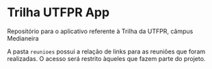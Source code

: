 # Trilha UTFPR App

Repositório para o aplicativo referente à Trilha da UTFPR, câmpus Medianeira

A pasta `reunioes` possui a relação de links para as reuniões que foram realizadas. O acesso será restrito àqueles que fazem parte do projeto.
